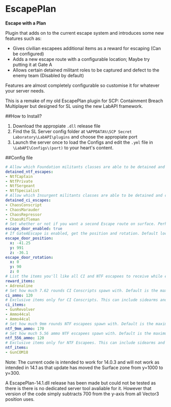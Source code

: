 # EscapePlan
**Escape with a Plan**

Plugin that adds on to the current escape system and introduces some new features such as:
- Gives civilian escapees additional items as a reward for escaping (Can be configured)
- Adds a new escape route with a configurable location; Maybe try putting it at Gate A
- Allows certain detained militant roles to be captured and defect to the enemy team (Disabled by default)

Features are almost completely configurable so customise it for whatever your server needs.

This is a remake of my old EscapePlan plugin for SCP: Containment Breach Multiplayer but designed for SL using the new LabAPI framework.

##How to Install?
1. Download the appropiate `.dll` release file
2. Find the SL Server config folder at `%APPDATA%\SCP Secret Laboratory\LabAPI\plugins` and choose the appropiate port
3. Launch the server once to load the Configs and edit the `.yml` file in `\LabAPI\Configs\(port)` to your heart's content.

##Config file

```yml
# Allow which Foundation militants classes are able to be detained and convert to the other team. Leave list empty to disable detained NTF escapes
detained_ntf_escapes:
- NtfCaptain
- NtfPrivate
- NtfSergeant
- NtfSpecialist
# Allow which Insurgent militants classes are able to be detained and convert to the other team. Leave list empty to disable detained CI escapes
detained_ci_escapes:
- ChaosConscript
- ChaosMarauder
- ChaosRepressor
- ChaosRifleman
# Set whether or not if you want a second Escape route on surface. Perhaps in Gate A
escape_door_enabled: true
# If GateAEscape is enabled, get the position and rotation. Default location replaces the door next to the gate where the CI car spawns
escape_door_position:
  x: -41.25
  y: 991
  z: -36.1
escape_door_rotation:
  x: 0
  y: 90
  z: 0
# List the items you'll like all CI and NTF escapees to receive while escaping. Ammunition can be added but unless its not an option, you should use set ammo for the specific class. Armour is currently not supported (Trying so will spawn the player with two armour items)
reward_items:
- Adrenaline
# Set how much 7.62 rounds CI Conscripts spawn with. Default is the maximum amount combat armour can carry
ci_ammo: 120
# Exclusive items only for CI Conscripts. This can include sidearms and ammunition
ci_items:
- GunRevolver
- Ammo44cal
- Ammo44cal
# Set how much 9mm rounds NTF escapees spawn with. Default is the maximum amount combat armour can carry
ntf_9mm_ammo: 170
# Set how much 5.56 ammo NTF escapees spawn with. Default is the maximum amount combat armour can carry
ntf_556_ammo: 120
# Exclusive items only for NTF Escapees. This can include sidearms and ammunition
ntf_items:
- GunCOM18
```

Note:
The current code is intended to work for 14.0.3 and will not work as intended in 14.1 as that update has moved the Surface zone from y=1000 to y=300.

A EscapePlan-14.1.dll release has been made but could not be tested as there is there is no dedicated server tool avaliable for it. However that version of the code simply subtracts 700 from the y-axis from all Vector3 position uses.
